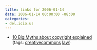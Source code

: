 ```yaml
---
title: links for 2006-01-14
date: 2006-01-14 00:00:00 -08:00
categories:
- del.icio.us
---
```


<ul class="delicious">
	<li>
		<div class="delicious-link"><a href="http://www.templetons.com/brad/copymyths.html">10 Big Myths about copyright explained</a></div>
		<div class="delicious-tags">(tags: <a href="http://del.icio.us/torrez/creativecommons">creativecommons</a> <a href="http://del.icio.us/torrez/law">law</a>)</div>
	</li>
</ul>
